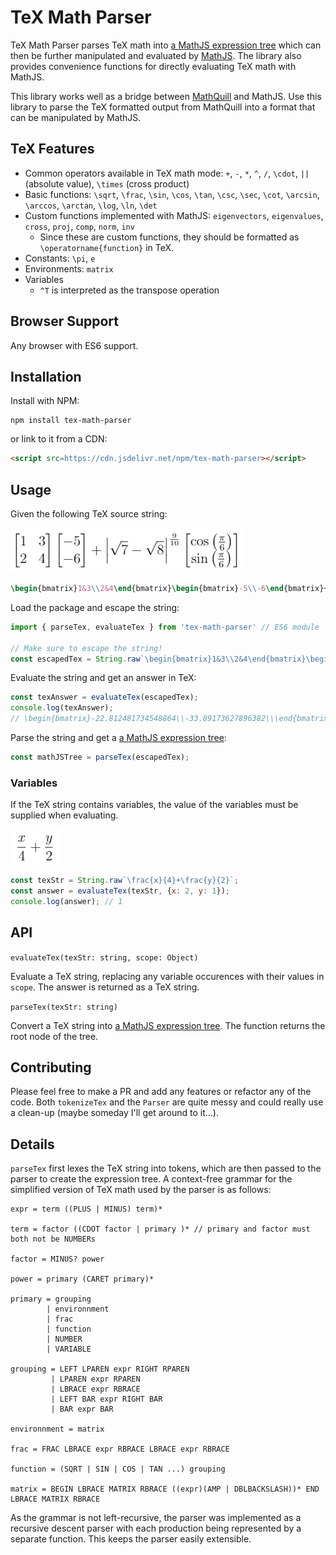 # TeX Math Parser

TeX Math Parser parses TeX math into [a MathJS expression tree](https://mathjs.org/docs/expressions/expression_trees.html) which can then be further manipulated and evaluated by [MathJS](https://mathjs.org/). The library also provides convenience functions for directly evaluating TeX math with MathJS.

This library works well as a bridge between [MathQuill](http://mathquill.com/) and MathJS. Use this library to parse the TeX formatted output from MathQuill into a format that can be manipulated by MathJS.

## TeX Features

* Common operators available in TeX math mode: `+`, `-`, `*`, `^`, `/`, `\cdot`, `||` (absolute value), `\times` (cross product)
* Basic functions: `\sqrt`, `\frac`, `\sin`, `\cos`, `\tan`, `\csc`, `\sec`, `\cot`, `\arcsin`, `\arccos`, `\arctan`, `\log`, `\ln`, `\det`
* Custom functions implemented with MathJS: `eigenvectors`, `eigenvalues`, `cross`, `proj`, `comp`, `norm`, `inv`
    * Since these are custom functions, they should be formatted as `\operatorname{function}` in TeX.
* Constants: `\pi`, `e`
* Environments: `matrix`
* Variables
    * `^T` is interpreted as the transpose operation

## Browser Support

Any browser with ES6 support.

## Installation

Install with NPM:

```
npm install tex-math-parser 
```

or link to it from a CDN:

```html
<script src=https://cdn.jsdelivr.net/npm/tex-math-parser></script>
```

## Usage

Given the following TeX source string:

![Example TeX](docs/imgs/example_tex.png)
```latex
\begin{bmatrix}1&3\\2&4\end{bmatrix}\begin{bmatrix}-5\\-6\end{bmatrix}+\left|\sqrt{7}-\sqrt{8}\right|^{\frac{9}{10}}\begin{bmatrix}\cos\left(\frac{\pi}{6}\right)\\\sin\left(\frac{\pi}{6}\right)\end{bmatrix}
```

Load the package and escape the string:

```javascript
import { parseTex, evaluateTex } from 'tex-math-parser' // ES6 module

// Make sure to escape the string!
const escapedTex = String.raw`\begin{bmatrix}1&3\\2&4\end{bmatrix}\begin{bmatrix}-5\\-6\end{bmatrix}+\left|\sqrt{7}-\sqrt{8}\right|^{\frac{9}{10}}\begin{bmatrix}\cos\left(\frac{\pi}{6}\right)\\\sin\left(\frac{\pi}{6}\right)\end{bmatrix}`; // ES6 raw template string
```

Evaluate the string and get an answer in TeX:

```javascript
const texAnswer = evaluateTex(escapedTex); 
console.log(texAnswer); 
// \begin{bmatrix}-22.812481734548864\\-33.89173627896382\\\end{bmatrix}
```

Parse the string and get a [a MathJS expression tree](https://mathjs.org/docs/expressions/expression_trees.html):
```javascript
const mathJSTree = parseTex(escapedTex);
```

### Variables
If the TeX string contains variables, the value of the variables must be supplied when evaluating.

![Example TeX with variables](docs/imgs/example_tex_variables.png)

```javascript
const texStr = String.raw`\frac{x}{4}+\frac{y}{2}`;
const answer = evaluateTex(texStr, {x: 2, y: 1});
console.log(answer); // 1
```

## API

`evaluateTex(texStr: string, scope: Object)`

Evaluate a TeX string, replacing any variable occurences with their values in `scope`. The answer is returned as a TeX string.

`parseTex(texStr: string)`

Convert a TeX string into [a MathJS expression tree](https://mathjs.org/docs/expressions/expression_trees.html). The function returns the root node of the tree.

## Contributing

Please feel free to make a PR and add any features or refactor any of the code. Both  `tokenizeTex` and the `Parser` are quite messy and could really use a clean-up (maybe someday I'll get around to it...).

## Details

`parseTex` first lexes the TeX string into tokens, which are then passed to the parser to create the expression tree. A context-free grammar for the simplified version of TeX math used by the parser is as follows:

```
expr = term ((PLUS | MINUS) term)*

term = factor ((CDOT factor | primary )* // primary and factor must both not be NUMBERs

factor = MINUS? power

power = primary (CARET primary)*

primary = grouping
        | environnment
        | frac
        | function
        | NUMBER
        | VARIABLE

grouping = LEFT LPAREN expr RIGHT RPAREN
         | LPAREN expr RPAREN
         | LBRACE expr RBRACE
         | LEFT BAR expr RIGHT BAR
         | BAR expr BAR

environnment = matrix

frac = FRAC LBRACE expr RBRACE LBRACE expr RBRACE

function = (SQRT | SIN | COS | TAN ...) grouping

matrix = BEGIN LBRACE MATRIX RBRACE ((expr)(AMP | DBLBACKSLASH))* END LBRACE MATRIX RBRACE
```

As the grammar is not left-recursive, the parser was implemented as a recursive descent parser with each production being represented by a separate function. This keeps the parser easily extensible.


